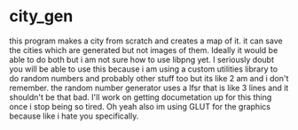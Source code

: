 # city_gen
this program makes a city from scratch and creates a map of it. it can save the cities which are generated but not images of them. Ideally it would be able to do both but
i am not sure how to use libpng yet. I seriously doubt you will be able to use this because i am using a custom utilities library to do random numbers and probably other stuff too but its like 2 am and i don't remember. the random number generator uses a lfsr that is like 3 lines and it shouldn't be that bad. I'll work on getting documetation up for this thing once i stop being so tired. Oh yeah also im using GLUT for the graphics because like i hate you specifically. 
